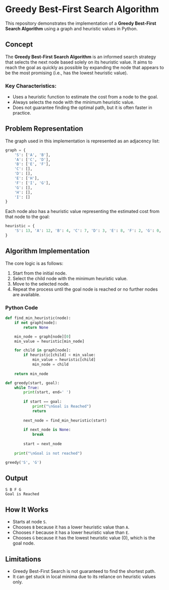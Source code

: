 # Greedy Best-First Search Algorithm

This repository demonstrates the implementation of a **Greedy Best-First Search Algorithm** using a graph and heuristic values in Python.

## Concept
The **Greedy Best-First Search Algorithm** is an informed search strategy that selects the next node based solely on its heuristic value. It aims to reach the goal as quickly as possible by expanding the node that appears to be the most promising (i.e., has the lowest heuristic value).

### Key Characteristics:
- Uses a heuristic function to estimate the cost from a node to the goal.
- Always selects the node with the minimum heuristic value.
- Does not guarantee finding the optimal path, but it is often faster in practice.

## Problem Representation
The graph used in this implementation is represented as an adjacency list:

```python
graph = {
    'S': ['A', 'B'],
    'A': ['C', 'D'],
    'B': ['E', 'F'],
    'C': [],
    'D': [],
    'E': ['H'],
    'F': ['I', 'G'],
    'G': [],
    'H': [],
    'I': []
}
```

Each node also has a heuristic value representing the estimated cost from that node to the goal:

```python
heuristic = {
    'S': 13, 'A': 12, 'B': 4, 'C': 7, 'D': 3, 'E': 8, 'F': 2, 'G': 0, 'H': 4, 'I': 9
}
```

## Algorithm Implementation
The core logic is as follows:

1. Start from the initial node.
2. Select the child node with the minimum heuristic value.
3. Move to the selected node.
4. Repeat the process until the goal node is reached or no further nodes are available.

### Python Code
```python
def find_min_heuristic(node):
    if not graph[node]:  
        return None  

    min_node = graph[node][0]
    min_value = heuristic[min_node]

    for child in graph[node]:
        if heuristic[child] < min_value:
            min_value = heuristic[child]
            min_node = child
    
    return min_node  

def greedy(start, goal):
    while True:
        print(start, end=' ')
        
        if start == goal:
            print("\nGoal is Reached")
            return
        
        next_node = find_min_heuristic(start)
        
        if next_node is None:  
            break
        
        start = next_node  
    
    print("\nGoal is not reached")

greedy('S', 'G')
```

## Output
```
S B F G
Goal is Reached
```

## How It Works
- Starts at node `S`.
- Chooses `B` because it has a lower heuristic value than `A`.
- Chooses `F` because it has a lower heuristic value than `E`.
- Chooses `G` because it has the lowest heuristic value (0), which is the goal node.

## Limitations
- Greedy Best-First Search is not guaranteed to find the shortest path.
- It can get stuck in local minima due to its reliance on heuristic values only.



